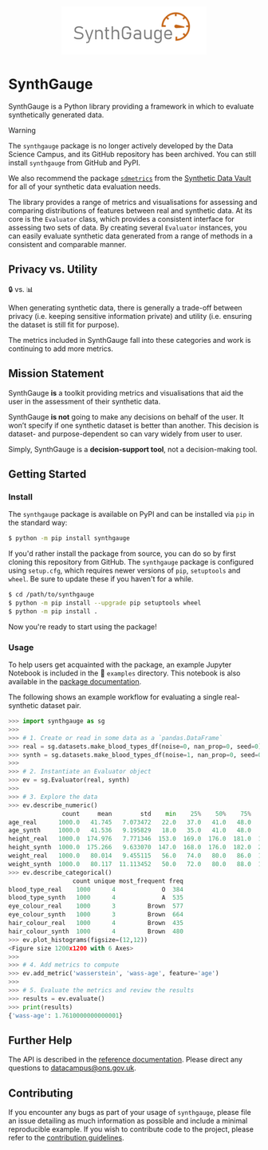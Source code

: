 <p align="center">
  <img src="images/logo.png" />
</p>

# SynthGauge

SynthGauge is a Python library providing a framework in which to evaluate
synthetically generated data.

> [!WARNING]
> The `synthgauge` package is no longer actively developed by the Data Science
> Campus, and its GitHub repository has been archived. You can still install
> `synthgauge` from GitHub and PyPI.
> 
> We also recommend the package [`sdmetrics`](https://docs.sdv.dev/sdmetrics/)
> from the [Synthetic Data Vault](https://sdv.dev/) for all of your synthetic
> data evaluation needs.

The library provides a range of metrics and visualisations for assessing and
comparing distributions of features between real and synthetic data. At its
core is the `Evaluator` class, which provides a consistent interface for
assessing two sets of data. By creating several `Evaluator` instances, you can
easily evaluate synthetic data generated from a range of methods in a
consistent and comparable manner.

## Privacy vs. Utility
:lock: vs. :bar_chart:

When generating synthetic data, there is generally a trade-off between privacy
(i.e. keeping sensitive information private) and utility (i.e. ensuring the
dataset is still fit for purpose).

The metrics included in SynthGauge fall into these categories and work is
continuing to add more metrics.

## Mission Statement

SynthGauge **is** a toolkit providing metrics and visualisations that aid the
user in the assessment of their synthetic data.

SynthGauge **is not** going to make any decisions on behalf of the user. It
won’t specify if one synthetic dataset is better than another. This decision is
dataset- and purpose-dependent so can vary widely from user to user.

Simply, SynthGauge is a **decision-support tool**, not a decision-making tool.

## Getting Started

### Install

The `synthgauge` package is available on PyPI and can be installed via
`pip` in the standard way:

```bash
$ python -m pip install synthgauge
```

If you'd rather install the package from source, you can do so by first cloning
this repository from GitHub. The `synthgauge` package is configured using
`setup.cfg`, which requires newer versions of `pip`, `setuptools` and `wheel`.
Be sure to update these if you haven't for a while.

```bash
$ cd /path/to/synthgauge
$ python -m pip install --upgrade pip setuptools wheel
$ python -m pip install .
```

Now you're ready to start using the package!

### Usage

To help users get acquainted with the package, an example Jupyter Notebook is
included in the :open_file_folder: `examples` directory. This notebook is
also available in the [package documentation](https://datasciencecampus.github.io/synthgauge/demo.html).

The following shows an example workflow for evaluating a single real-synthetic
dataset pair.

```python
>>> import synthgauge as sg
>>>
>>> # 1. Create or read in some data as a `pandas.DataFrame`
>>> real = sg.datasets.make_blood_types_df(noise=0, nan_prop=0, seed=0)
>>> synth = sg.datasets.make_blood_types_df(noise=1, nan_prop=0, seed=0)
>>>
>>> # 2. Instantiate an Evaluator object
>>> ev = sg.Evaluator(real, synth)
>>>
>>> # 3. Explore the data
>>> ev.describe_numeric()
               count     mean        std    min    25%    50%    75%    max
age_real      1000.0   41.745   7.073472   22.0   37.0   41.0   48.0   62.0
age_synth     1000.0   41.536   9.195829   18.0   35.0   41.0   48.0   68.0
height_real   1000.0  174.976   7.771346  153.0  169.0  176.0  181.0  194.0
height_synth  1000.0  175.266   9.633070  147.0  168.0  176.0  182.0  205.0
weight_real   1000.0   80.014   9.455115   56.0   74.0   80.0   86.0  114.0
weight_synth  1000.0   80.117  11.113452   50.0   72.0   80.0   88.0  118.0
>>> ev.describe_categorical()
                  count unique most_frequent freq
blood_type_real    1000      4             O  384
blood_type_synth   1000      4             A  535
eye_colour_real    1000      3         Brown  577
eye_colour_synth   1000      3         Brown  664
hair_colour_real   1000      4         Brown  435
hair_colour_synth  1000      4         Brown  480
>>> ev.plot_histograms(figsize=(12,12))
<Figure size 1200x1200 with 6 Axes>
>>>
>>> # 4. Add metrics to compute
>>> ev.add_metric('wasserstein', 'wass-age', feature='age')
>>>
>>> # 5. Evaluate the metrics and review the results
>>> results = ev.evaluate()
>>> print(results)
{'wass-age': 1.7610000000000001}

```

## Further Help

The API is described in the [reference documentation](https://datasciencecampus.github.io/synthgauge/autoapi/index.html).
Please direct any questions to [datacampus@ons.gov.uk](mailto:datacampus@ons.gov.uk).

## Contributing

If you encounter any bugs as part of your usage of `synthgauge`, please file an
issue detailing as much information as possible and include a minimal
reproducible example. If you wish to contribute code to the project, please
refer to the [contribution guidelines](CONTRIBUTING.md).
